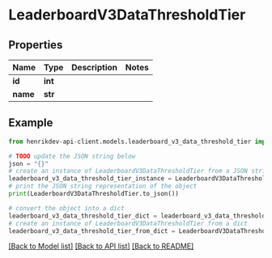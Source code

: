 # LeaderboardV3DataThresholdTier


## Properties

Name | Type | Description | Notes
------------ | ------------- | ------------- | -------------
**id** | **int** |  | 
**name** | **str** |  | 

## Example

```python
from henrikdev-api-client.models.leaderboard_v3_data_threshold_tier import LeaderboardV3DataThresholdTier

# TODO update the JSON string below
json = "{}"
# create an instance of LeaderboardV3DataThresholdTier from a JSON string
leaderboard_v3_data_threshold_tier_instance = LeaderboardV3DataThresholdTier.from_json(json)
# print the JSON string representation of the object
print(LeaderboardV3DataThresholdTier.to_json())

# convert the object into a dict
leaderboard_v3_data_threshold_tier_dict = leaderboard_v3_data_threshold_tier_instance.to_dict()
# create an instance of LeaderboardV3DataThresholdTier from a dict
leaderboard_v3_data_threshold_tier_from_dict = LeaderboardV3DataThresholdTier.from_dict(leaderboard_v3_data_threshold_tier_dict)
```
[[Back to Model list]](../README.md#documentation-for-models) [[Back to API list]](../README.md#documentation-for-api-endpoints) [[Back to README]](../README.md)


